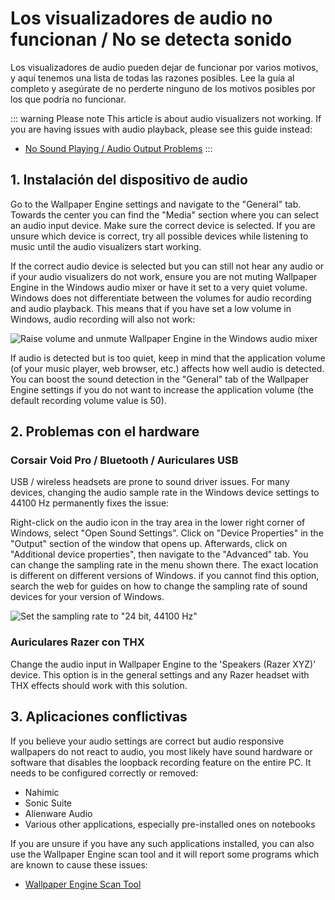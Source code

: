 # Los visualizadores de audio no funcionan / No se detecta sonido

Los visualizadores de audio pueden dejar de funcionar por varios motivos, y aquí tenemos una lista de todas las razones posibles. Lee la guía al completo y asegúrate de no perderte ninguno de los motivos posibles por los que podría no funcionar.

::: warning
Please note This article is about audio visualizers not working. If you are having issues with audio playback, please see this guide instead:

* [No Sound Playing / Audio Output Problems](/audio/nosound)
:::


## 1. Instalación del dispositivo de audio
Go to the Wallpaper Engine settings and navigate to the "General" tab. Towards the center you can find the "Media" section where you can select an audio input device. Make sure the correct device is selected. If you are unsure which device is correct, try all possible devices while listening to music until the audio visualizers start working.

If the correct audio device is selected but you can still not hear any audio or if your audio visualizers do not work, ensure you are not muting Wallpaper Engine in the Windows audio mixer or have it set to a very quiet volume. Windows does not differentiate between the volumes for audio recording and audio playback. This means that if you have set a low volume in Windows, audio recording will also not work:

![Raise volume and unmute Wallpaper Engine in the Windows audio mixer](./audiomixer.png)

If audio is detected but is too quiet, keep in mind that the application volume (of your music player, web browser, etc.) affects how well audio is detected. You can boost the sound detection in the "General" tab of the Wallpaper Engine settings if you do not want to increase the application volume (the default recording volume value is 50).

## 2. Problemas con el hardware

### Corsair Void Pro / Bluetooth / Auriculares USB

USB / wireless headsets are prone to sound driver issues. For many devices, changing the audio sample rate in the Windows device settings to 44100 Hz permanently fixes the issue:

Right-click on the audio icon in the tray area in the lower right corner of Windows, select "Open Sound Settings". Click on "Device Properties" in the "Output" section of the window that opens up. Afterwards, click on "Additional device properties", then navigate to the "Advanced" tab. You can change the sampling rate in the menu shown there. The exact location is different on different versions of Windows. if you cannot find this option, search the web for guides on how to change the sampling rate of sound devices for your version of Windows.

![Set the sampling rate to "24 bit, 44100 Hz"](./samplingrate.png)

### Auriculares Razer con THX

Change the audio input in Wallpaper Engine to the 'Speakers (Razer XYZ)' device. This option is in the general settings and any Razer headset with THX effects should work with this solution.

## 3. Aplicaciones conflictivas

If you believe your audio settings are correct but audio responsive wallpapers do not react to audio, you most likely have sound hardware or software that disables the loopback recording feature on the entire PC. It needs to be configured correctly or removed:

* Nahimic
* Sonic Suite
* Alienware Audio
* Various other applications, especially pre-installed ones on notebooks

If you are unsure if you have any such applications installed, you can also use the Wallpaper Engine scan tool and it will report some programs which are known to cause these issues:

* [Wallpaper Engine Scan Tool](/debug/scantool.html)

